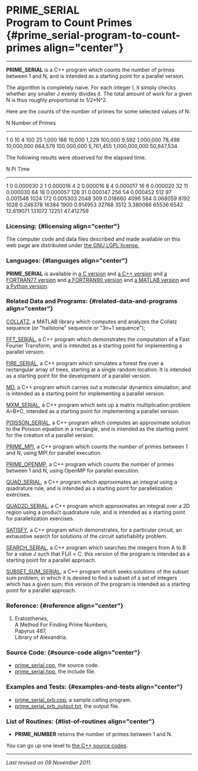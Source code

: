 PRIME\_SERIAL\
Program to Count Primes {#prime_serial-program-to-count-primes align="center"}
=======================

------------------------------------------------------------------------

**PRIME\_SERIAL** is a C++ program which counts the number of primes
between 1 and N, and is intended as a starting point for a parallel
version.

The algorithm is completely naive. For each integer I, it simply checks
whether any smaller J evenly divides it. The total amount of work for a
given N is thus roughly proportional to 1/2\*N\^2.

Here are the counts of the number of primes for some selected values of
N:

  N               Number of Primes
  --------------- ------------------
  1               0
  10              4
  100             25
  1,000           168
  10,000          1,229
  100,000         9,592
  1,000,000       78,498
  10,000,000      664,579
  100,000,000     5,761,455
  1,000,000,000   50,847,534

The following results were observed for the elapsed time.

  N        Pi      Time
  -------- ------- -----------
  1        0       0.000030
  2        1       0.000016
  4        2       0.000016
  8        4       0.000017
  16       6       0.000020
  32       11      0.000030
  64       18      0.000057
  128      31      0.000147
  256      54      0.000452
  512      97      0.001548
  1024     172     0.005303
  2048     309     0.018660
  4096     564     0.068059
  8192     1028    0.246378
  16384    1900    0.914953
  32768    3512    3.380086
  65536    6542    12.619071
  131072   12251   47.412759

### Licensing: {#licensing align="center"}

The computer code and data files described and made available on this
web page are distributed under [the GNU LGPL
license.](../../txt/gnu_lgpl.txt)

### Languages: {#languages align="center"}

**PRIME\_SERIAL** is available in [a C
version](../../c_src/prime_serial/prime_serial.html) and [a C++
version](../../cpp_src/prime_serial/prime_serial.html) and [a FORTRAN77
version](../../f77_src/prime_serial/prime_serial.html) and [a FORTRAN90
version](../../f_src/prime_serial/prime_serial.html) and [a MATLAB
version](../../m_src/prime_serial/prime_serial.html) and [a Python
version](../../py_src/prime_serial/prime_serial.html).

### Related Data and Programs: {#related-data-and-programs align="center"}

[COLLATZ](../../m_src/collatz/collatz.html), a MATLAB library which
computes and analyzes the Collatz sequence (or "hailstone" sequence or
"3n+1 sequence");

[FFT\_SERIAL](../../cpp_src/fft_serial/fft_serial.html), a C++ program
which demonstrates the computation of a Fast Fourier Transform, and is
intended as a starting point for implementing a parallel version.

[FIRE\_SERIAL](../../cpp_src/fire_serial/fire_serial.html), a C++
program which simulates a forest fire over a rectangular array of trees,
starting at a single random location. It is intended as a starting point
for the development of a parallel version.

[MD](../../cpp_src/md/md.html), a C++ program which carries out a
molecular dynamics simulation, and is intended as a starting point for
implementing a parallel version.

[MXM\_SERIAL](../../cpp_src/mxm_serial/mxm_serial.html), a C++ program
which sets up a matrix multiplication problem A=B\*C, intended as a
starting point for implementing a parallel version.

[POISSON\_SERIAL](../../cpp_src/poisson_serial/poisson_serial.html), a
C++ program which computes an approximate solution to the Poisson
equation in a rectangle, and is intended as the starting point for the
creation of a parallel version.

[PRIME\_MPI](../../cpp_src/prime_mpi/prime_mpi.html), a C++ program
which counts the number of primes between 1 and N, using MPI for
parallel execution.

[PRIME\_OPENMP](../../cpp_src/prime_openmp/prime_openmp.html), a C++
program which counts the number of primes between 1 and N, using OpenMP
for parallel execution.

[QUAD\_SERIAL](../../cpp_src/quad_serial/quad_serial.html), a C++
program which approximates an integral using a quadrature rule, and is
intended as a starting point for parallelization exercises.

[QUAD2D\_SERIAL](../../cpp_src/quad2d_serial/quad2d_serial.html), a C++
program which approximates an integral over a 2D region using a product
quadrature rule, and is intended as a starting point for parallelization
exercises.

[SATISFY](../../cpp_src/satisfy/satisfy.html), a C++ program which
demonstrates, for a particular circuit, an exhaustive search for
solutions of the circuit satisfiability problem.

[SEARCH\_SERIAL](../../cpp_src/search_serial/search_serial.html), a C++
program which searches the integers from A to B for a value J such that
F(J) = C. this version of the program is intended as a starting point
for a parallel approach.

[SUBSET\_SUM\_SERIAL](../../cpp_src/subset_sum_serial/subset_sum_serial.html),
a C++ program which seeks solutions of the subset sum problem, in which
it is desired to find a subset of a set of integers which has a given
sum; this version of the program is intended as a starting point for a
parallel approach.

### Reference: {#reference align="center"}

1.  Eratosthenes,\
    A Method For Finding Prime Numbers,\
    Papyrus 487,\
    Library of Alexandria.

### Source Code: {#source-code align="center"}

-   [prime\_serial.cpp](prime_serial.cpp), the source code.
-   [prime\_serial.hpp](prime_serial.hpp), the include file.

### Examples and Tests: {#examples-and-tests align="center"}

-   [prime\_serial\_prb.cpp](prime_serial_prb.cpp), a sample calling
    program.
-   [prime\_serial\_prb\_output.txt](prime_serial_prb_output.txt), the
    output file.

### List of Routines: {#list-of-routines align="center"}

-   **PRIME\_NUMBER** returns the number of primes between 1 and N.

You can go up one level to [the C++ source codes](../cpp_src.html).

------------------------------------------------------------------------

*Last revised on 09 November 2011.*
